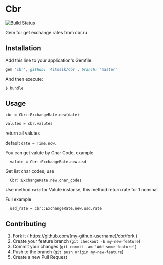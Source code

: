# Cbr

[![Build Status](https://travis-ci.org/4itosik/cbr.svg?branch=master)](https://travis-ci.org/4itosik/cbr)

Gem for get exchange rates from cbr.ru

## Installation

Add this line to your application's Gemfile:

```ruby
gem 'cbr', github: '4itosik/cbr', branch: 'master'
```

And then execute:

    $ bundle

## Usage

```
cbr = Cbr::ExchangeRate.new(date)

valutes = cbr.valutes
```

return all valutes

default ```date = Time.now```.

You can get valute by Char Code, example

```
  valute = Cbr::ExchangeRate.new.usd
```

Get list char codes, use

```
  Cbr::ExchangeRate.new.char_codes
```

Use method ```rate``` for Valute instanse, this method return rate for 1 nominal

Full example

```
  usd_rate = Cbr::ExchangeRate.new.usd.rate
```

## Contributing

1. Fork it ( https://github.com/[my-github-username]/cbr/fork )
2. Create your feature branch (`git checkout -b my-new-feature`)
3. Commit your changes (`git commit -am 'Add some feature'`)
4. Push to the branch (`git push origin my-new-feature`)
5. Create a new Pull Request
